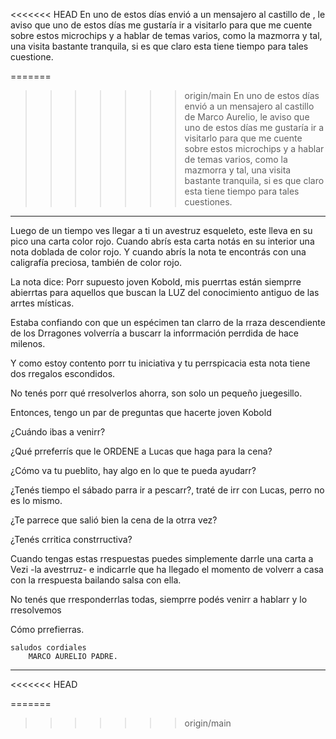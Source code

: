 <<<<<<< HEAD
En uno de estos días envió a un mensajero al castillo de , le aviso que uno de estos días me gustaría ir a visitarlo para que me cuente sobre estos microchips y a hablar de temas varios, como la mazmorra y tal, una visita bastante tranquila, si es que claro esta tiene tiempo para tales cuestione.

=======
>>>>>>> origin/main
En uno de estos días envió a un mensajero al castillo de Marco Aurelio, le aviso que uno de estos días me gustaría ir a visitarlo para que me cuente sobre estos microchips y a hablar de temas varios, como la mazmorra y tal, una visita bastante tranquila, si es que claro esta tiene tiempo para tales cuestiones.

---

Luego de un tiempo ves llegar a ti un avestruz esqueleto, este lleva en su pico una carta color rojo. Cuando abrís esta carta notás en su interior una nota doblada de color rojo. Y cuando abrís la nota te encontrás con una caligrafía preciosa, también de color rojo.

La nota dice:
Porr supuesto joven Kobold, mis puerrtas están siemprre abierrtas para aquellos que buscan la LUZ del conocimiento antiguo de las arrtes místicas.

Estaba confiando con que un espécimen tan clarro de la rraza descendiente de los Drragones volverría a buscarr la inforrmación perrdida de hace milenos.

Y como estoy contento porr tu iniciativa y tu perrspicacia esta nota tiene dos rregalos escondidos.

No tenés porr qué rresolverlos ahorra, son solo un pequeño juegesillo.

Entonces, tengo un par de preguntas que hacerte joven Kobold

¿Cuándo ibas a venirr?

¿Qué prreferrís que le ORDENE a Lucas que haga para la cena?

¿Cómo va tu pueblito, hay algo en lo que te pueda ayudarr?

¿Tenés tiempo el sábado parra ir a pescarr?, traté de irr con Lucas, perro no es lo mismo.

¿Te parrece que salió bien la cena de la otrra vez?

¿Tenés crritica constrructiva?

Cuando tengas estas rrespuestas puedes simplemente darrle una carta a Vezi -la avestrruz- e indicarrle que ha llegado el momento de volverr a casa con la rrespuesta bailando salsa con ella.

No tenés que rresponderrlas todas, siemprre podés venirr a hablarr y lo rresolvemos

Cómo prrefierras.

	saludos cordiales
		MARCO AURELIO PADRE.

---
<<<<<<< HEAD







=======
>>>>>>> origin/main
